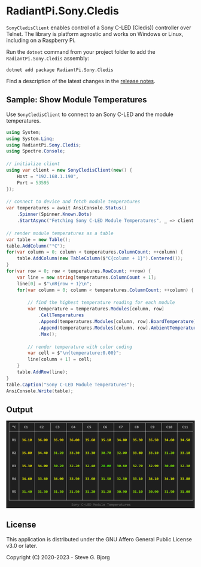 # RadiantPi.Sony.Cledis

`SonyCledisClient` enables control of a Sony C-LED (Cledis)) controller over Telnet. The library is platform agnostic and works on Windows or Linux, including on a Raspberry Pi.

Run the `dotnet` command from your project folder to add the `RadiantPi.Sony.Cledis` assembly:
```
dotnet add package RadiantPi.Sony.Cledis
```

Find a description of the latest changes in the [release notes](ReleaseNotes.md).

## Sample: Show Module Temperatures

Use `SonyCledisClient` to connect to an Sony C-LED and the module temperatures.

```csharp
using System;
using System.Linq;
using RadiantPi.Sony.Cledis;
using Spectre.Console;

// initialize client
using var client = new SonyCledisClient(new() {
    Host = "192.168.1.190",
    Port = 53595
});

// connect to device and fetch module temperatures
var temperatures = await AnsiConsole.Status()
    .Spinner(Spinner.Known.Dots)
    .StartAsync("Fetching Sony C-LED Module Temperatures", _ => client.GetTemperatureAsync());

// render module temperatures as a table
var table = new Table();
table.AddColumn("°C");
for(var column = 0; column < temperatures.ColumnCount; ++column) {
    table.AddColumn(new TableColumn($"C{column + 1}").Centered());
}
for(var row = 0; row < temperatures.RowCount; ++row) {
    var line = new string[temperatures.ColumnCount + 1];
    line[0] = $"\nR{row + 1}\n";
    for(var column = 0; column < temperatures.ColumnCount; ++column) {

        // find the highest temperature reading for each module
        var temperature = temperatures.Modules[column, row]
            .CellTemperatures
            .Append(temperatures.Modules[column, row].BoardTemperature)
            .Append(temperatures.Modules[column, row].AmbientTemperature)
            .Max();

        // render temperature with color coding
        var cell = $"\n{temperature:0.00}";
        line[column + 1] = cell;
    }
    table.AddRow(line);
}
table.Caption("Sony C-LED Module Temperatures");
AnsiConsole.Write(table);
```


## Output

![Screenshot](Docs/ShowModuleTemperatures.png)

## License

This application is distributed under the GNU Affero General Public License v3.0 or later.

Copyright (C) 2020-2023 - Steve G. Bjorg
